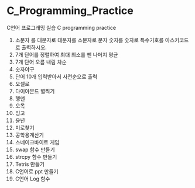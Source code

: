 # C_Programming_Practice
C언어 프로그래밍 실습 C programming practice

1. 소문자 를 대문자로 대문자를 소문자로 문자 숫자를 숫자로 특수기호를 아스키코드로 출력하시오.
2. 7개 단어를 정렬하여 최대 최소를 뺀 나머지 평균
3. 7개 단어 오름 내림 차순
4. 숫자야구
5. 단어 10개 입력받아서 사전순으로 출력
6. 오셀로
7. 다이아몬드 별찍기
8. 헹맨
9. 오목
10. 빙고
11. 윤년
12. 미로찾기
13. 공학용계산기
14. 스네이크바이트 게임
15. swap 함수 만들기
16. strcpy 함수 만들기
17. Tetris 만들기
18. C언어로 ppt 만들기
19. C언어 Log 함수
